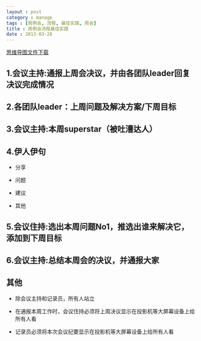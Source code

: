 ```yaml
---
layout : post
category : manage
tags : [周例会, 流程, 最佳实践, 周会]
title : 周例会流程最佳实践
date : 2013-03-28
---
```

[思维导图文件下载](https://docs.google.com/file/d/0B1DrsqrLRzeIbFV6U3NBcndTWkE/edit?usp=sharing)

## 1.会议主持:通报上周会决议，并由各团队leader回复决议完成情况


## 2.各团队leader：上周问题及解决方案/下周目标


## 3.会议主持:本周superstar（被吐漕达人）


## 4.伊人伊句


- 分享


- 问题


- 建议


- 其他


## 5.会议住持:选出本周问题No1，推选出谁来解决它，添加到下周目标


## 6.会议主持:总结本周会的决议，并通报大家


## 其他


- 除会议主持和记录员，所有人站立


- 在通报本周工作时，会议住持必须将上周决议显示在投影机等大屏幕设备上给所有人看


- 记录员必须将本次会议纪要显示在投影机等大屏幕设备上给所有人看
